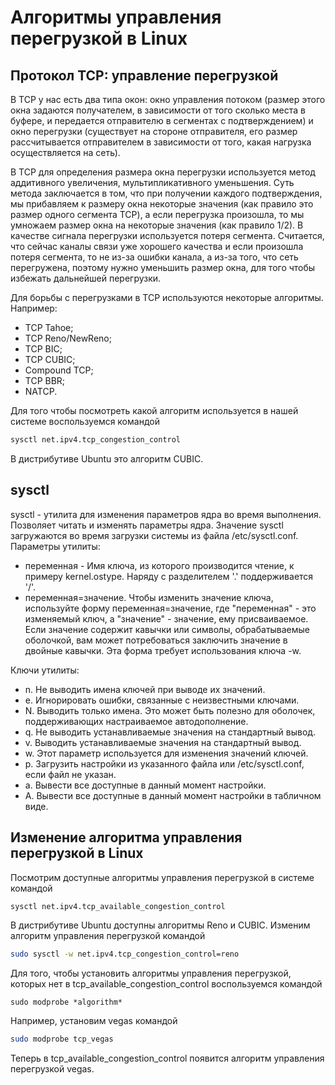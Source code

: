 # Алгоритмы управления перегрузкой в Linux

## Протокол TCP: управление перегрузкой

В TCP у нас есть два типа окон: окно управления потоком (размер этого окна задаются получателем, в зависимости от того сколько места в буфере, и передается отправителю в сегментах с подтверждением) и окно перегрузки (существует на стороне отправителя, его размер рассчитывается отправителем в зависимости от того, какая нагрузка осуществляется на сеть). 

В TCP для определения размера окна перегрузки используется метод аддитивного увеличения, мультипликативного уменьшения. Суть метода заключается в том, что при получении каждого подтверждения, мы прибавляем к размеру окна некоторые значения (как правило это размер одного сегмента TCP), а если перегрузка произошла, то мы умножаем размер окна на некоторые значения (как правило 1/2). В качестве сигнала перегрузки используется потеря сегмента. Считается, что сейчас каналы связи уже хорошего качества и если произошла потеря сегмента, то не из-за ошибки канала, а из-за того, что сеть перегружена, поэтому нужно уменьшить размер окна, для того чтобы избежать дальнейшей перегрузки.

Для борьбы с перегрузками в TCP используются некоторые алгоритмы. Например:

- TCP Tahoe;
- TCP Reno/NewReno;
- TCP BIC;
- TCP CUBIC;
- Compound TCP;
- TCP BBR;
- NATCP.

Для того чтобы посмотреть какой алгоритм используется в нашей системе воспользуемся командой

```bash
sysctl net.ipv4.tcp_congestion_control
```

В дистрибутиве Ubuntu это алгоритм CUBIC.

## sysctl

sysctl - утилита для изменения параметров ядра во время выполнения. Позволяет читать и изменять параметры ядра. Значение sysctl загружаются во время загрузки системы из файла /etc/sysctl.conf. Параметры утилиты:

- переменная - Имя ключа, из которого производится чтение, к примеру kernel.ostype. Наряду с разделителем '.' поддерживается '/'.
- переменная=значение. Чтобы изменить значение ключа, используйте форму переменная=значение, где "переменная" - это изменяемый ключ, а "значение" - значение, ему присваиваемое. Если значение содержит кавычки или символы, обрабатываемые оболочкой, вам может потребоваться заключить значение в двойные кавычки. Эта форма требует использования ключа -w.

Ключи утилиты: 

- n.
Не выводить имена ключей при выводе их значений.
- e.
Игнорировать ошибки, связанные с неизвестными ключами.
- N.
Выводить только имена. Это может быть полезно для оболочек, поддерживающих настраиваемое автодополнение.
- q.
Не выводить устанавливаемые значения на стандартный вывод.
- v.
Выводить устанавливаемые значения на стандартный вывод.
- w.
Этот параметр используется для изменения значений ключей.
- p.
Загрузить настройки из указанного файла или /etc/sysctl.conf, если файл не указан.
- a.
Вывести все доступные в данный момент настройки.
- A.
Вывести все доступные в данный момент настройки в табличном виде.

## Изменение алгоритма управления перегрузкой в Linux

Посмотрим доступные алгоритмы управления перегрузкой в системе командой 

```bash
sysctl net.ipv4.tcp_available_congestion_control
```

В дистрибутиве Ubuntu доступны алгоритмы Reno и CUBIC. Изменим алгоритм управления перегрузкой командой

```bash
sudo sysctl -w net.ipv4.tcp_congestion_control=reno
```

Для того, чтобы установить алгоритмы управления перегрузкой, которых нет в tcp_available_congestion_control воспользуемся командой 

```
sudo modprobe *algorithm*
```

Например, установим vegas командой 

```bash
sudo modprobe tcp_vegas
```

Теперь в tcp_available_congestion_control появится алгоритм управления перегрузкой vegas.